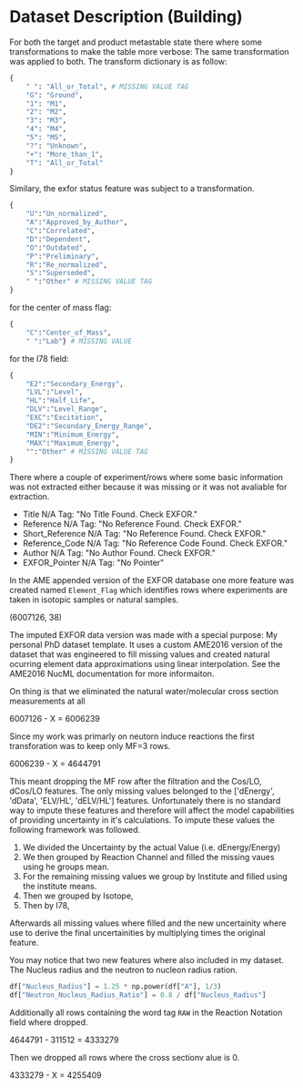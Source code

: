 # Dataset Description (Building)


For both the target and product metastable state there where some transformations to make the table more verbose: The same transformation was applied to both. The transform dictionary is as follow:

```python
{
    " ": "All_or_Total", # MISSING VALUE TAG
    "G": "Ground", 
    "1": "M1", 
    "2": "M2", 
    "3": "M3", 
    "4": "M4", 
    "5": "M5", 
    "?": "Unknown", 
    "+": "More_than_1", 
    "T": "All_or_Total"
}
```

Similary, the exfor status feature was subject to a transformation.

```python
{
    "U":"Un_normalized", 
    "A":"Approved_by_Author", 
    "C":"Correlated", 
    "D":"Dependent", 
    "O":"Outdated", 
    "P":"Preliminary", 
    "R":"Re_normalized", 
    "S":"Superseded", 
    " ":"Other" # MISSING VALUE TAG
}
```

for the center of mass flag:

```python
{
    "C":"Center_of_Mass", 
    " ":"Lab"} # MISSING VALUE 
```

for the I78 field:

```python
{
    "E2":"Secondary_Energy", 
    "LVL":"Level", 
    "HL":"Half_Life", 
    "DLV":"Level_Range", 
    "EXC":"Excitation", 
    "DE2":"Secondary_Energy_Range", 
    "MIN":"Minimum_Energy", 
    "MAX":"Maximum_Energy", 
    "":"Other" # MISSING VALUE TAG
}
```

There where a couple of experiment/rows where some basic information was not extracted either because it was missing or it was not avaliable for extraction.


- Title N/A Tag: "No Title Found. Check EXFOR."
- Reference N/A Tag: "No Reference Found. Check EXFOR."
- Short_Reference N/A Tag: "No Reference Found. Check EXFOR."
- Reference_Code N/A Tag: "No Reference Code Found. Check EXFOR."
- Author N/A Tag: "No Author Found. Check EXFOR."
- EXFOR_Pointer N/A Tag: "No Pointer"

In the AME appended version of the EXFOR database one more feature was created named `Element_Flag` which identifies rows where experiments are taken in isotopic samples or natural samples. 

(6007126, 38)

The imputed EXFOR data version was made with a special purpose: My personal PhD dataset template. It uses a custom AME2016 version of the dataset that was engineered to fill missing values and created natural ocurring element data approximations using linear interpolation. See the AME2016 NucML documentation for more informaiton. 

On thing is that we eliminated the natural water/molecular cross section measurements at all 

6007126 - X = 6006239

Since my work was primarly on neutorn induce reactions the first transforation was to keep only MF=3 rows.

6006239 - X = 4644791

This meant dropping the MF row after the filtration and the Cos/LO, dCos/LO features. The only missing values belonged to the ['dEnergy', 'dData', 'ELV/HL', 'dELV/HL'] features. Unfortunately there is no standard way to impute these features and therefore will affect the model capabilities of providing uncertainty in it's calculations. To impute these values the following framework was followed. 

1. We divided the Uncertainty by the actual Value (i.e. dEnergy/Energy)
2. We then grouped by Reaction Channel and filled the missing vaues using he groups mean.
3. For the remaining missing values we group by Institute and filled using the institute means.
4. Then we grouped by Isotope,
5. Then by I78,

Afterwards all missing values where filled and the new uncertainity where use to derive the final uncertainities by multiplying times the original feature. 

You may notice that two new features where also included in my dataset. The Nucleus radius and the neutron to nucleon radius ration. 

```python
df["Nucleus_Radius"] = 1.25 * np.power(df["A"], 1/3)
df["Neutron_Nucleus_Radius_Ratio"] = 0.8 / df["Nucleus_Radius"]
```

Additionally all rows containing the word tag `RAW` in the Reaction Notation field where dropped. 

4644791 - 311512 = 4333279

Then we dropped all rows where the cross sectionv alue is 0.

4333279 - X = 4255409 